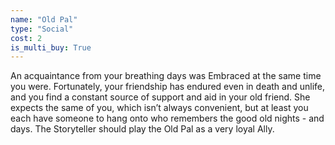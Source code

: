 ```yaml
---
name: "Old Pal"
type: "Social"
cost: 2
is_multi_buy: True
---
```


An acquaintance from your breathing days was Embraced at the same time you were. Fortunately, your friendship has endured even in death and unlife, and you find a constant source of support and aid in your old friend. She expects the same of you, which isn’t always convenient, but at least you each have someone to hang onto who remembers the good old nights - and days. The Storyteller should play the Old Pal as a very loyal Ally.